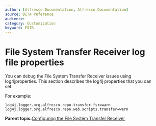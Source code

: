 ```yaml
---
author: [Alfresco Documentation, Alfresco Documentation]
source: DITA reference
audience: 
category: Customization
keyword: FSTR
---
```


# File System Transfer Receiver log file properties

You can debug the File System Transfer Receiver issues using log4jproperties. This section describes the log4j properties that you can set.

For example:

```
log4j.logger.org.alfresco.repo.transfer.fsr=warn
log4j.logger.org.alfresco.repo.web.scripts.transfer=warn
```

**Parent topic:**[Configuring the File System Transfer Receiver](../concepts/FSTR-intro.md)

